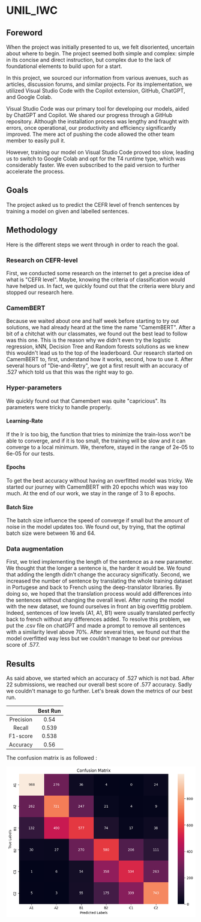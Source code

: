 # UNIL_IWC

## Foreword

When the project was initially presented to us, we felt disoriented, uncertain about where to begin. The project seemed both simple and complex: simple in its concise and direct instruction, but complex due to the lack of foundational elements to build upon for a start.

In this project, we sourced our information from various avenues, such as articles, discussion forums, and similar projects. For its implementation, we utilized Visual Studio Code with the Copilot extension, GitHub, ChatGPT, and Google Colab.

Visual Studio Code was our primary tool for developing our models, aided by ChatGPT and Copilot. We shared our progress through a GitHub repository. Although the installation process was lengthy and fraught with errors, once operational, our productivity and efficiency significantly improved. The mere act of pushing the code allowed the other team member to easily pull it.

However, training our model on Visual Studio Code proved too slow, leading us to switch to Google Colab and opt for the T4 runtime type, which was considerably faster. We even subscribed to the paid version to further accelerate the process.

## Goals

The project asked us to predict the CEFR level of french sentences by training a model on given and labelled sentences. 

## Methodology
Here is the different steps we went through in order to reach the goal.

### Research on CEFR-level

First, we conducted some research on the internet to get a precise idea of what is "CEFR level". Maybe, knowing the criteria of classification would have helped us. In fact, we quickly found out that the criteria were blury and stopped our research here.

### CamemBERT

Because we waited about one and half week before starting to try out solutions, we had already heard at the time the name "CamemBERT". After a bit of a chitchat with our classmates, we found out the best lead to follow was this one. This is the reason why we didn't even try the logistic regression, kNN, Decision Tree and Random forests solutions as we knew this wouldn't lead us to the top of the leaderboard.
Our research started on CamemBERT to, first, understand how it works, second, how to use it. After several hours of "Die-and-Retry", we got a first result with an accuracy of .527 which told us that this was the right way to go.

### Hyper-parameters

We quickly found out that Camembert was quite "capricious". Its parameters were tricky to handle properly. 

#### Learning-Rate

If the lr is too big, the function that tries to minimize the train-loss won't be able to converge, and if it is too small, the training will be slow and it can converge to a local minimum. We, therefore, stayed in the range of 2e-05 to 6e-05 for our tests.

#### Epochs

To get the best accuracy without having an overfitted model was tricky. We started our journey with CamemBERT with 20 epochs which was way too much. At the end of our work, we stay in the range of 3 to 8 epochs.

#### Batch Size

The batch size influence the speed of converge if small but the amount of noise in the model updates too. We found out, by trying, that the optimal batch size were between 16 and 64. 

### Data augmentation

First, we tried implementing the length of the sentence as a new parameter. We thought that the longer a sentence is, the harder it would be. We found that adding the length didn't change the accuracy significatly. 
Second, we increased the number of sentence by translating the whole training dataset in Portugese and back to French using the deep-translator libraries. By doing so, we hoped that the translation process would add differences into the sentences without changing the overall level. After runing the model with the new dataset, we found ourselves in front an big overfittig problem. Indeed, sentences of low levels (A1, A1, B1) were usually translated perfectly back to french without any differences added. To resolve this problem, we put the .csv file on chatGPT and made a prompt to remove all sentences with a similarity level above 70%. 
After several tries, we found out that the model overfitted way less but we couldn't manage to beat our previous score of .577.

## Results

As said above, we started which an accuracy of .527 which is not bad. After 22 submissions, we reached our overall best score of .577 accuracy. Sadly we couldn't manage to go further. 
Let's break down the metrics of our best run. 

| | Best Run | 
|:---------:|:---------:|
| Precision | 0.54 |  
| Recall    | 0.539  | 
| F1-score | 0.538 | 
| Accuracy | 0.56 | 

The confusion matrix is as followed :

![Image 1](https://github.com/Aztol/UNIL---Kaggle-DS-ML-competition/blob/main/images/confusion_matrix.png)


